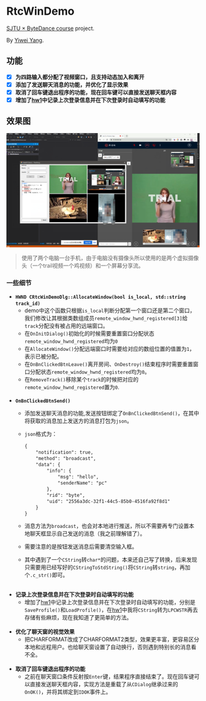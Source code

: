# RtcWinDemo
[SJTU × ByteDance course](https://github.com/sjtu-course/ppt) project. 

By [Yiwei Yang](https://github.com/sjtu-course/homework/tree/main/YiweiYang).


## 功能

- [x] **为四路输入都分配了视频窗口，且支持动态加入和离开**
- [x] **添加了发送聊天消息的功能，并优化了显示效果**
- [x] **取消了回车键退出程序的功能，现在回车键可以直接发送聊天框内容**
- [x] **增加了[hw1](https://github.com/sjtu-course/homework/tree/main/YiweiYang/hw1/windows)中记录上次登录信息并在下次登录时自动填写的功能**

## 效果图

![截图](screenshot.png)

> 使用了两个电脑一台手机，由于电脑没有摄像头所以使用的是两个虚拟摄像头（一个trail视频一个鸡视频）和一个屏幕分享流。

### 一些细节

- **`HWND CRtcWinDemoDlg::AllocateWindow(bool is_local, std::string track_id)`**
	- demo中这个函数只根据`is_local`判断分配第一个窗口还是第二个窗口，我们修改让其根据类数组成员`remote_window_hwnd_registered[3]`给`track`分配没有被占用的远端窗口。
	- 在`OnInitDialog()`初始化的时候需要重置窗口分配状态`remote_window_hwnd_registered`均为`0`
	- 在`AllocateWindow()`分配远端窗口时需要给对应的数组位置的值置为`1`，表示已被分配。
	- 在`OnBnClickedBtnLeave()`离开房间、`OnDestroy()`结束程序时需要重置窗口分配状态`remote_window_hwnd_registered`均为`0`。
	- 在`RemoveTrack()`移除某个`track`的时候把对应的`remote_window_hwnd_registered`置为`0`.
  <br/>
- **`OnBnClickedBtnSend()`**
  - 添加发送聊天消息的功能,发送按钮绑定了`OnBnClickedBtnSend()`，在其中将获取的消息加上发送方的消息打包为`json`。
  - `json`格式为：

		{
			"notification": true,
			"method": "broadcast",
			"data": {
				"info": {
					"msg": "hello",
					"senderName": "pc"
				},
				"rid": "byte",
				"uid": "2556a3dc-32f1-44c5-85b0-4516fa92f8d1"
			}
		}
  - 消息方法为`broadcast`，也会对本地进行推送，所以不需要再专门设置本地聊天框显示自己发送的消息（我之前理解错了）。
  - 需要注意的是按钮发送消息后需要清空输入框。
  - 其中遇到了一个`CString`转`char*`的问题，本来还自己写了转换，后来发现只需要用已经写好的`CStringToStdString()`将`CString`转`string`，再加个`.c_str()`即可。
  <br/>
- **记录上次登录信息并在下次登录时自动填写的功能**
  - 增加了[hw1](https://github.com/sjtu-course/homework/tree/main/YiweiYang/hw1/windows)中记录上次登录信息并在下次登录时自动填写的功能，分别是`SaveProfile()`和`LoadProfile()`，在[hw1](https://github.com/sjtu-course/homework/tree/main/YiweiYang/hw1/windows)中我将`CString`转为`LPCWSTR`再去存储有些麻烦，现在我知道了更简单的方法。
  <br/>
- **优化了聊天窗的视觉效果**
  - 把CHARFORMAT改成了CHARFORMAT2类型，效果更丰富，更容易区分本地和远程用户。也给聊天窗设置了自动换行，否则遇到特别长的消息看不全。
  <br/>
- **取消了回车键退出程序的功能**
  - 之前在聊天窗口条件反射按`Enter`键，结果程序直接结束了。现在回车键可以直接发送聊天框内容，实现方法是重载了从`CDialog`继承过来的`OnOK()`，并将其绑定到`IDOK`事件上。
